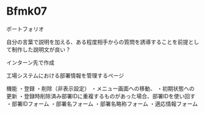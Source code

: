 # Bfmk07
ポートフォリオ

自分の言葉で説明を加える、ある程度相手からの質問を誘導することを前提として制作した説明文が良い？

インターン先で作成

工場システムにおける部署情報を管理するページ

機能
・登録
・削除（非表示設定）
・メニュー画面への移動、
・初期状態への更新
・登録時削除済み部署IDに重複するものがあった場合、部署IDを使い回す
・部署IDフォーム
・部署名フォーム
・部署名略称フォーム
・適応情報フォーム

